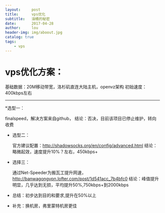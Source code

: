 ```yaml
---
layout:     post
title:      vps优化
subtitle:   油桶的秘密
date:       2017-04-28
author:     lou
header-img: img/aboout.jpg
catalog: true
tags:
    - vps
---
```


# vps优化方案：
基础数据：20M移动带宽，洛杉矶直连大陆主机，openvz架构
初始速度：400kbps左右
*******************
*选型一：

  finalspeed，解决方案来自github，
  结论：否决，目前该项目已停止维护，转向收费

* 选型二：

  官方建议配置：http://shadowsocks.org/en/config/advanced.html
  结论：略微起效，速度提升10%？左右，450kbps+

* 选择三：

  通过Net-Speeder为搬瓦工提升网速，http://banwagongvpn.lofter.com/post/1d541acc_7b4bfc0
  结论：峰值提升明显，几乎达到无损，平均提升50%,750kbps+到2000kbps

* 总结：初步达到目的和要求,提升在50%以上
* 补充：换机房，弗里蒙特机房更佳
